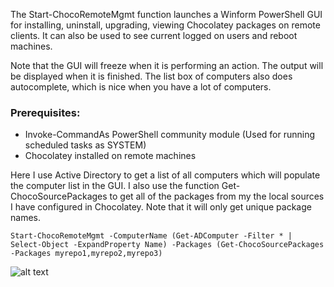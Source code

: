 The Start-ChocoRemoteMgmt function launches a Winform PowerShell GUI for installing, uninstall, upgrading, viewing Chocolatey packages on remote clients. It can also be used to see current logged on users and reboot machines.

Note that the GUI will freeze when it is performing an action. The output will be displayed when it is finished. The list box of computers also does autocomplete, which is nice when you have a lot of computers.

### Prerequisites:
- Invoke-CommandAs PowerShell community module (Used for running scheduled tasks as SYSTEM)
- Chocolatey installed on remote machines

Here I use Active Directory to get a list of all computers which will populate the computer list in the GUI. I also use the function Get-ChocoSourcePackages to get all of the packages from my the local sources I have configured in Chocolatey. Note that it will only get unique package names.
```
Start-ChocoRemoteMgmt -ComputerName (Get-ADComputer -Filter * | Select-Object -ExpandProperty Name) -Packages (Get-ChocoSourcePackages -Packages myrepo1,myrepo2,myrepo3)
```
![alt text](https://github.com/dfranciscus/Chocolatey-tools/Examples/ChocoRemoteGUI.JPG "Chocolatey GUI")


